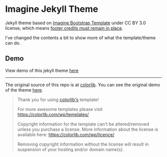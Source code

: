 # Imagine Jekyll Theme

Jekyll theme based on [Imagine Bootstrap Template](https://colorlib.com/wp/template/imagine/) under CC BY 3.0 license, which means [footer credits must remain in place](https://colorlib.com/wp/licence/).

I've changed the contents a bit to show more of what the template/theme can do.

## Demo
View demo of this jekyll theme [here](https://icheft.github.io/imagine-jekyll)


***
The original source of this repo is at [colorlib](https://colorlib.com/wp/template/imagine/). You can see the original demo of the theme [here](https://colorlib.com/preview/theme/imagine/).


> Thank you for using [colorlib's](https://colorlib.com/wp/templates/) template!
> 
> For more awesome templates please visit https://colorlib.com/wp/templates/
>
> Copyright information for the template can't be altered/removed unless you purchase a license.
> More information about the license is available here: https://colorlib.com/wp/licence/
> 
> Removing copyright information without the license will result in suspension of your hosting and/or domain name(s).
